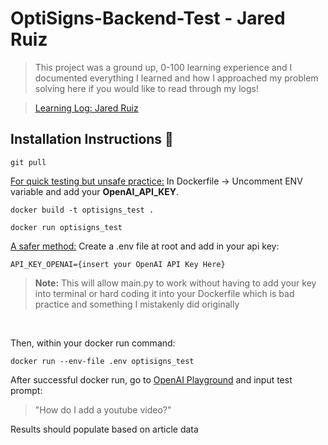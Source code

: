 # **OptiSigns-Backend-Test** - Jared Ruiz

> This project was a ground up, 0-100 learning experience and I documented everything I learned and how I approached my problem solving here if you would like to read through my logs!

> [Learning Log: Jared Ruiz](./learning_log.md)

## Installation Instructions 🌌

```
git pull 
```
<ins>For quick testing but unsafe practice:</ins> In Dockerfile -> Uncomment ENV variable and add your <Strong>OpenAI_API_KEY</Strong>.
```
docker build -t optisigns_test .

docker run optisigns_test
```
<ins>A safer method:</ins> Create a .env file at root and add in your api key:
```
API_KEY_OPENAI={insert your OpenAI API Key Here}
```
> <strong>Note:</strong> This will allow main.py to work without having to add your key into terminal or hard coding it into your Dockerfile which is bad practice and something I mistakenly did originally
<br>

Then, within your docker run command:
```
docker run --env-file .env optisigns_test
```

After successful docker run, go to [OpenAI Playground](https://platform.openai.com/playground)  and input test prompt:

> "How do I add a youtube video?"

Results should populate based on article data